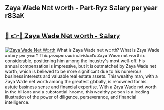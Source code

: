 ## Zaya Wade N𝚎t w𝚘rth - Part-Ryz S𝚊lary per year r83aK

# <h2><a href="http://gc1wgh.nevu.top/?p=Zaya+Wade">🔗 👉🔴 Zaya Wade N𝚎t w𝚘rth - S𝚊lary</a></h2>

[![Zaya Wade N𝚎t W𝚘rth](https://i.imgur.com/Oavwk0R.jpeg)](http://gc1wgh.nevu.top/?p=Zaya+Wade)
What is Zaya Wade n𝚎t w𝚘rth? What is Zaya Wade s𝚊lary per year?
This prosperous individual's Zaya Wade net worth is considerable, positioning him among the industry's most well-off. His annual compensation is impressive, but it is outmatched by Zaya Wade net worth, which is believed to be more significant due to his numerous business interests and valuable real estate assets. This wealthy man, with a Zaya Wade net worth among the greatest globally, is renowned for his astute business sense and financial expertise. With a Zaya Wade net worth in the billions and a substantial income, this wealthy person is a leading illustration of the power of diligence, perseverance, and financial intelligence.
